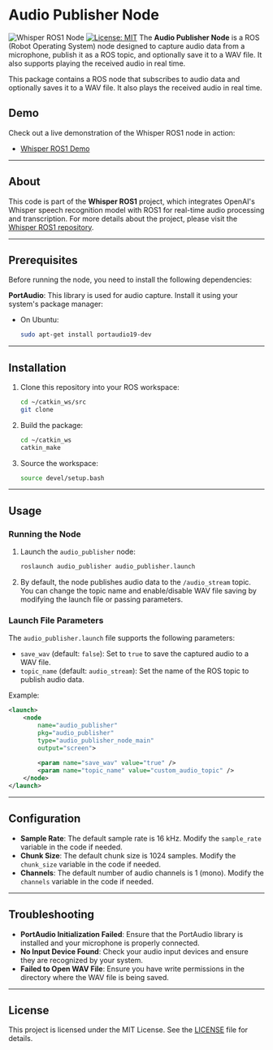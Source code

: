 # Audio Publisher Node
![Whisper ROS1 Node](https://user-images.githubusercontent.com/your_placeholder_image_link.jpeg)
[![License: MIT](https://img.shields.io/badge/license-MIT-blue.svg)](https://opensource.org/licenses/MIT)
The **Audio Publisher Node** is a ROS (Robot Operating System) node designed to capture audio data from a microphone, publish it as a ROS topic, and optionally save it to a WAV file. It also supports playing the received audio in real time.

This package contains a ROS node that subscribes to audio data and optionally saves it to a WAV file. It also plays the received audio in real time.

## Demo

Check out a live demonstration of the Whisper ROS1 node in action:

- [Whisper ROS1 Demo](http://)

---

## About

This code is part of the **Whisper ROS1** project, which integrates OpenAI's Whisper speech recognition model with ROS1 for real-time audio processing and transcription. For more details about the project, please visit the [Whisper ROS1 repository](https://github.com/zzl410/whisper_ros1).

---

## Prerequisites

Before running the node, you need to install the following dependencies:

**PortAudio**: This library is used for audio capture. Install it using your system's package manager:
   - On Ubuntu:
     ```bash
     sudo apt-get install portaudio19-dev
     ```

---

## Installation

1. Clone this repository into your ROS workspace:
   ```bash
   cd ~/catkin_ws/src
   git clone 
   ```

2. Build the package:
   ```bash
   cd ~/catkin_ws
   catkin_make
   ```

3. Source the workspace:
   ```bash
   source devel/setup.bash
   ```

---

## Usage

### Running the Node

1. Launch the `audio_publisher` node:
   ```bash
   roslaunch audio_publisher audio_publisher.launch
   ```

2. By default, the node publishes audio data to the `/audio_stream` topic. You can change the topic name and enable/disable WAV file saving by modifying the launch file or passing parameters.

### Launch File Parameters

The `audio_publisher.launch` file supports the following parameters:

- `save_wav` (default: `false`): Set to `true` to save the captured audio to a WAV file.
- `topic_name` (default: `audio_stream`): Set the name of the ROS topic to publish audio data.

Example:
```xml
<launch>
    <node
        name="audio_publisher"
        pkg="audio_publisher"
        type="audio_publisher_node_main"
        output="screen">
        
        <param name="save_wav" value="true" />
        <param name="topic_name" value="custom_audio_topic" />
    </node>
</launch>
```

---

## Configuration

- **Sample Rate**: The default sample rate is 16 kHz. Modify the `sample_rate` variable in the code if needed.
- **Chunk Size**: The default chunk size is 1024 samples. Modify the `chunk_size` variable in the code if needed.
- **Channels**: The default number of audio channels is 1 (mono). Modify the `channels` variable in the code if needed.

---

## Troubleshooting

- **PortAudio Initialization Failed**: Ensure that the PortAudio library is installed and your microphone is properly connected.
- **No Input Device Found**: Check your audio input devices and ensure they are recognized by your system.
- **Failed to Open WAV File**: Ensure you have write permissions in the directory where the WAV file is being saved.

---

## License

This project is licensed under the MIT License. See the [LICENSE](LICENSE) file for details.


